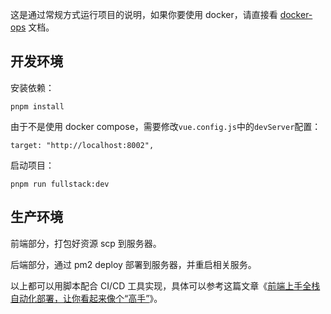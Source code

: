 这是通过常规方式运行项目的说明，如果你要使用 docker，请直接看 [docker-ops](./docker-ops.md) 文档。

## 开发环境

安装依赖：

```shell
pnpm install
```

由于不是使用 docker compose，需要修改`vue.config.js`中的`devServer`配置：

```
target: "http://localhost:8002",
```

启动项目：

```shell
pnpm run fullstack:dev
```

## 生产环境

前端部分，打包好资源 scp 到服务器。

后端部分，通过 pm2 deploy 部署到服务器，并重启相关服务。

以上都可以用脚本配合 CI/CD 工具实现，具体可以参考这篇文章《[前端上手全栈自动化部署，让你看起来像个“高手”](https://juejin.cn/post/7373488886461431860)》。
